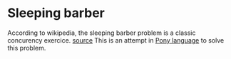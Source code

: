 # Sleeping barber
According to wikipedia, the sleeping barber problem is a classic concurency exercice. [source](https://en.wikipedia.org/wiki/Sleeping_barber_problem)
This is an attempt in [Pony language](http://www.ponylang.org/) to solve this problem.